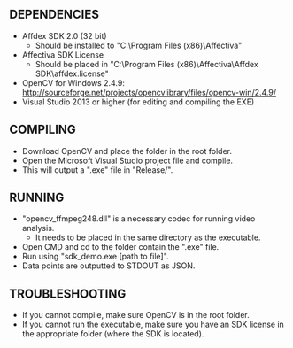 DEPENDENCIES
------------

- Affdex SDK 2.0 (32 bit)
	- Should be installed to "C:\\Program Files (x86)\\Affectiva"
- Affectiva SDK License
	- Should be placed in "C:\\Program Files (x86)\\Affectiva\\Affdex SDK\\affdex.license"
- OpenCV for Windows 2.4.9: http://sourceforge.net/projects/opencvlibrary/files/opencv-win/2.4.9/
- Visual Studio 2013 or higher (for editing and compiling the EXE)

COMPILING
---------

- Download OpenCV and place the folder in the root folder.
- Open the Microsoft Visual Studio project file and compile.
- This will output a ".exe" file in "Release/".

RUNNING
-------

- "opencv_ffmpeg248.dll" is a necessary codec for running video analysis.
	- It needs to be placed in the same directory as the executable.
- Open CMD and cd to the folder contain the ".exe" file.
- Run using "sdk_demo.exe [path to file]".
- Data points are outputted to STDOUT as JSON.

TROUBLESHOOTING
---------------

- If you cannot compile, make sure OpenCV is in the root folder.
- If you cannot run the executable, make sure you have an SDK license in the appropriate folder (where the SDK is located).
